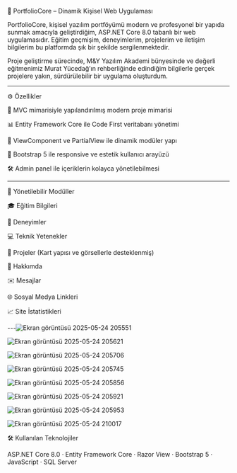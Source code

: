 
🚀 PortfolioCore – Dinamik Kişisel Web Uygulaması

PortfolioCore, kişisel yazılım portföyümü modern ve profesyonel bir yapıda sunmak amacıyla geliştirdiğim, ASP.NET Core 8.0 tabanlı bir web uygulamasıdır. Eğitim geçmişim, deneyimlerim, projelerim ve iletişim bilgilerim bu platformda şık bir şekilde sergilenmektedir.

Proje geliştirme sürecinde, M&Y Yazılım Akademi bünyesinde ve değerli eğitmenimiz Murat Yücedağ’ın rehberliğinde edindiğim bilgilerle gerçek projelere yakın, sürdürülebilir bir uygulama oluşturdum.


---

⚙️ Özellikler

🧱 MVC mimarisiyle yapılandırılmış modern proje mimarisi

📊 Entity Framework Core ile Code First veritabanı yönetimi

🧩 ViewComponent ve PartialView ile dinamik modüler yapı

🎨 Bootstrap 5 ile responsive ve estetik kullanıcı arayüzü

🛠️ Admin panel ile içeriklerin kolayca yönetilebilmesi



---

🧩 Yönetilebilir Modüller

🎓 Eğitim Bilgileri

💼 Deneyimler

💻 Teknik Yetenekler

📁 Projeler (Kart yapısı ve görsellerle desteklenmiş)

👤 Hakkımda

✉️ Mesajlar

🌐 Sosyal Medya Linkleri

📈 Site İstatistikleri



---![Ekran görüntüsü 2025-05-24 205551](https://github.com/user-attachments/assets/8f930ee6-41c0-4748-a35c-161947771a6a)

![Ekran görüntüsü 2025-05-24 205621](https://github.com/user-attachments/assets/0d58bdf8-227f-461c-8b79-db0c831bf15e)

![Ekran görüntüsü 2025-05-24 205706](https://github.com/user-attachments/assets/1916b16b-f7a1-416d-a663-3a5e8ae8cca9)

![Ekran görüntüsü 2025-05-24 205745](https://github.com/user-attachments/assets/8917bfe5-5869-48b9-a453-055888bff716)

![Ekran görüntüsü 2025-05-24 205856](https://github.com/user-attachments/assets/26ef7c94-c312-4e6a-a50c-35575c68e09f)

![Ekran görüntüsü 2025-05-24 205921](https://github.com/user-attachments/assets/6192f816-ffaa-4bb2-8c60-6cef01c605fa)

![Ekran görüntüsü 2025-05-24 205953](https://github.com/user-attachments/assets/169456cd-b592-421a-87e8-45aa8aec3c7e)

![Ekran görüntüsü 2025-05-24 210017](https://github.com/user-attachments/assets/70232442-697c-40d8-b283-b36285ede456)

🛠️ Kullanılan Teknolojiler

ASP.NET Core 8.0 · Entity Framework Core · Razor View · Bootstrap 5 · JavaScript · SQL Server


